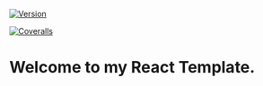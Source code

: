 
[![Version](https://img.shields.io/badge/Version-1.0-brightgreen)](https://ci.appveyor.com/project/tygerbytes/resourcefitness)

[![Coveralls](https://coveralls.io/repos/github/tygerbytes/ResourceFitness/badge.svg?branch=master)](https://coveralls.io/github/tygerbytes/ResourceFitness?branch=master)


# Welcome to my React Template.